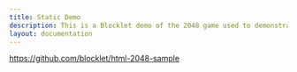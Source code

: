 ```yaml
---
title: Static Demo
description: This is a Blocklet demo of the 2048 game used to demonstrate how to install and run a Blocklet on your Blocklet Server.
layout: documentation
---
```


<SampleInfo sampleName="html-2048-sample" />

https://github.com/blocklet/html-2048-sample
